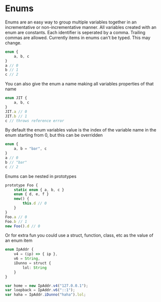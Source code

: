 # Enums
Enums are an easy way to group multiple variables together in an incrementative or non-incrementative manner. All variables created with an enum are constants. Each identifier is seperated by a comma. Trailing commas are allowed. Currently items in enums can't be typed. This may change.
```ts
enum {
    a, b, c
}
a // 0
b // 1
c // 2
```
You can also give the enum a name making all variables properties of that name
```ts
enum JIT {
    a, b, c
}
JIT.a // 0
JIT.b // 1
c // throws reference error
```
By default the enum variables value is the index of the variable name in the enum starting from 0, but this can be overridden
```ts
enum {
    a, b = "bar", c
}
a // 0
b // "bar"
c // 2
```
Enums can be nested in prototypes
```ts
prototype Foo {
    static enum { a, b, c }
    enum { d, e, f }
    new() {
        this.d // 0
    }
}
Foo.a // 0
Foo.b // 1
new Foo().d // 0
```
Or for extra fun you could use a struct, function, class, etc as the value of an enum item
```ts
enum IpAddr {
    v4 = (ip) => { ip },
    v6 = String,
    iDunno = struct {
        lol: String
    }
}

var home = new IpAddr.v4("127.0.0.1");
var loopback = IpAddr.v6("::1");
var haha = IpAddr.iDunno("haha").lol;
```

